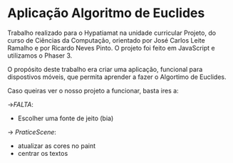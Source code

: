 # Aplicação Algoritmo de Euclides

Trabalho realizado para o Hypatiamat na unidade curricular Projeto, do curso de Ciências da Computação, orientado por José Carlos Leite Ramalho e por Ricardo Neves Pinto. O projeto foi feito em JavaScript e utilizamos o Phaser 3.

O propósito deste trabalho era criar uma aplicação, funcional para dispostivos móveis, que permita aprender a fazer o Algortimo de Euclides.

Caso queiras ver o nosso projeto a funcionar, basta ires a: 


->*FALTA*:
   * Escolher uma fonte de jeito (bia) 

 -> *PraticeScene*:
   * atualizar as cores no paint
   * centrar os textos

